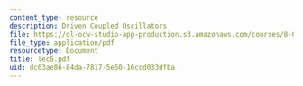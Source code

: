 ```yaml
---
content_type: resource
description: Driven Coupled Oscillators
file: https://ol-ocw-studio-app-production.s3.amazonaws.com/courses/8-03-physics-iii-spring-2003/dc03ae8684da78175e5016ccd033dfba_lec6.pdf
file_type: application/pdf
resourcetype: Document
title: lec6.pdf
uid: dc03ae86-84da-7817-5e50-16ccd033dfba
---
```

